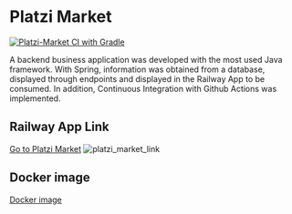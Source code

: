 # Platzi Market
[![Platzi-Market CI with Gradle](https://github.com/aduii/platzi_market/actions/workflows/gradle.yml/badge.svg?branch=master)](https://github.com/aduii/platzi_market/actions/workflows/gradle.yml)

A backend business application was developed with the most used Java framework. With Spring, information was obtained from a database, displayed through endpoints and displayed in the Railway App to be consumed. In addition, Continuous Integration with Github Actions was implemented.

## Railway App Link
[Go to Platzi Market](https://knowledgeable-event-production.up.railway.app/platzi-marketv2/api/swagger-ui.html "platzi_market")
<img src="https://i.ibb.co/0jwm4xj/platzi-market.png" alt="platzi_market_link" border="0">

## Docker image
[Docker image](https://hub.docker.com/r/alexjuep/platzi-marketv2 "Docker image")

